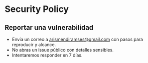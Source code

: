 # Security Policy

## Reportar una vulnerabilidad
- Envía un correo a <arismendiramses@gmail.com> con pasos para reproducir y alcance.
- No abras un issue público con detalles sensibles.
- Intentaremos responder en 7 días.
